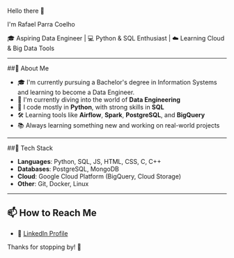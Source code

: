 Hello there 👋

I'm Rafael Parra Coelho

🎓 Aspiring Data Engineer | 💻 Python & SQL Enthusiast | ☁️ Learning Cloud & Big Data Tools 

---

##🚀 About Me

- 🎓 I'm currently pursuing a Bachelor's degree in Information Systems and learning to become a Data Engineer.
- 🧩 I'm currently diving into the world of **Data Engineering**
- 🐍 I code mostly in **Python**, with strong skills in **SQL**
- 🛠️ Learning tools like **Airflow**, **Spark**, **PostgreSQL**, and **BigQuery**
- 📚 Always learning something new and working on real-world projects

---

##🔧 Tech Stack

- **Languages**: Python, SQL, JS, HTML, CSS, C, C++
- **Databases**: PostgreSQL, MongoDB
- **Cloud**: Google Cloud Platform (BigQuery, Cloud Storage)
- **Other**: Git, Docker, Linux

---

## 📫 How to Reach Me

- 💼 [LinkedIn Profile]((https://www.linkedin.com/in/rafael-parra-coelho-8054532a8/))

Thanks for stopping by! 🚀

